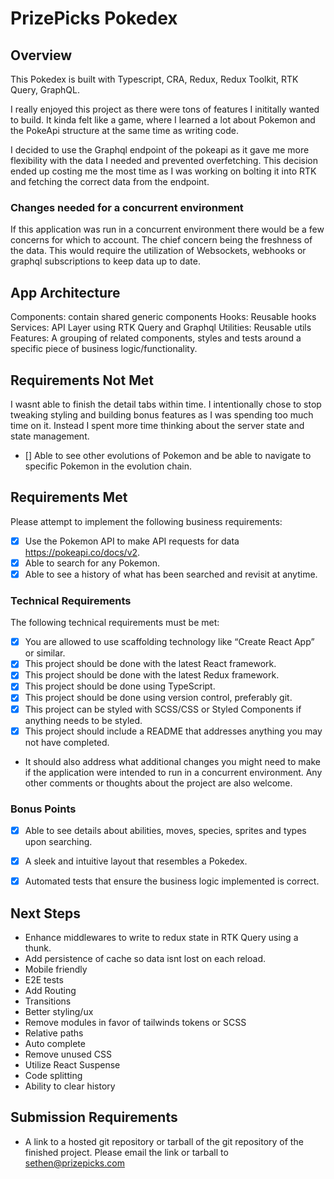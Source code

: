 # PrizePicks Pokedex

## Overview

This Pokedex is built with Typescript, CRA, Redux, Redux Toolkit, RTK Query, GraphQL.

I really enjoyed this project as there were tons of features I inititally wanted to build. It kinda felt like a game, where I learned a lot about Pokemon and the PokeApi structure at the same time as writing code.

I decided to use the Graphql endpoint of the pokeapi as it gave me more flexibility with the data I needed and prevented overfetching. This decision ended up costing me the most time as I was working on bolting it into RTK and fetching the correct data from the endpoint.

### Changes needed for a concurrent environment

If this application was run in a concurrent environment there would be a few concerns for which to account.
The chief concern being the freshness of the data. This would require the utilization of Websockets, webhooks or graphql subscriptions to keep data up to date.

## App Architecture

Components: contain shared generic components
Hooks: Reusable hooks
Services: API Layer using RTK Query and Graphql
Utilities: Reusable utils
Features: A grouping of related components, styles and tests around a specific piece of business logic/functionality.

## Requirements Not Met

I wasnt able to finish the detail tabs within time.
I intentionally chose to stop tweaking styling and building bonus features as I was spending too much time on it. Instead I spent more time thinking about the server state and state management.

- [] Able to see other evolutions of Pokemon and be able to navigate to specific Pokemon in the evolution chain.

## Requirements Met

Please attempt to implement the following business requirements:

- [x] Use the Pokemon API to make API requests for data https://pokeapi.co/docs/v2.
- [x] Able to search for any Pokemon.
- [x] Able to see a history of what has been searched and revisit at anytime.

### Technical Requirements

The following technical requirements must be met:

- [x] You are allowed to use scaffolding technology like “Create React App” or similar.
- [x] This project should be done with the latest React framework.
- [x] This project should be done with the latest Redux framework.
- [x] This project should be done using TypeScript.
- [x] This project should be done using version control, preferably git.
- [x] This project can be styled with SCSS/CSS or Styled Components if anything needs to be styled.
- [x] This project should include a README that addresses anything you may not have completed.

- It should also address what additional changes you might need to make if the application were intended to run in a concurrent environment. Any other comments or thoughts about the project are also welcome.

### Bonus Points

- [x] Able to see details about abilities, moves, species, sprites and types upon searching.

- [x] A sleek and intuitive layout that resembles a Pokedex.
- [x] Automated tests that ensure the business logic implemented is correct.

## Next Steps

- Enhance middlewares to write to redux state in RTK Query using a thunk.
- Add persistence of cache so data isnt lost on each reload.
- Mobile friendly
- E2E tests
- Add Routing
- Transitions
- Better styling/ux
- Remove modules in favor of tailwinds tokens or SCSS
- Relative paths
- Auto complete
- Remove unused CSS
- Utilize React Suspense
- Code splitting
- Ability to clear history

## Submission Requirements

- A link to a hosted git repository or tarball of the git repository of the finished project. Please email the link or tarball to sethen@prizepicks.com
